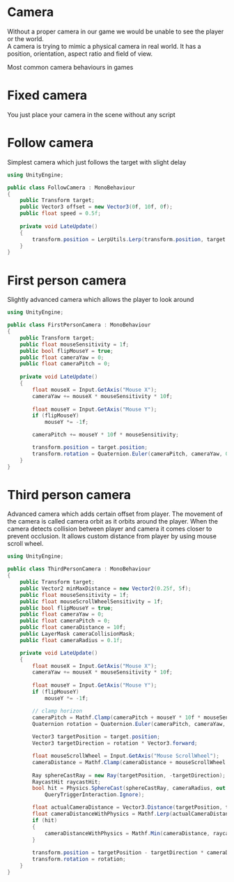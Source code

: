 # Camera
Without a proper camera in our game we would be unable to see the player or the world.  
A camera is trying to mimic a physical camera in real world.
It has a position, orientation, aspect ratio and field of view.

Most common camera behaviours in games
# Fixed camera

You just place your camera in the scene without any script

# Follow camera

Simplest camera which just follows the target with slight delay

```csharp
using UnityEngine;

public class FollowCamera : MonoBehaviour
{
    public Transform target;
    public Vector3 offset = new Vector3(0f, 10f, 0f);
    public float speed = 0.5f;
    
    private void LateUpdate()
    {
        transform.position = LerpUtils.Lerp(transform.position, target.position + offset, Time.deltaTime * speed);
    }
}
```

# First person camera

Slightly advanced camera which allows the player to look around

```csharp
using UnityEngine;

public class FirstPersonCamera : MonoBehaviour
{
    public Transform target;
    public float mouseSensitivity = 1f;
    public bool flipMouseY = true;
    public float cameraYaw = 0;
    public float cameraPitch = 0;
    
    private void LateUpdate()
    {
        float mouseX = Input.GetAxis("Mouse X");
        cameraYaw += mouseX * mouseSensitivity * 10f;
        
        float mouseY = Input.GetAxis("Mouse Y");
        if (flipMouseY)
            mouseY *= -1f;

        cameraPitch += mouseY * 10f * mouseSensitivity;

        transform.position = target.position;
        transform.rotation = Quaternion.Euler(cameraPitch, cameraYaw, 0f);
    }
}

```

# Third person camera

Advanced camera which adds certain offset from player.
The movement of the camera is called camera orbit as it orbits around the player.
When the camera detects collision between player and camera it comes closer to prevent occlusion.
It allows custom distance from player by using mouse scroll wheel.

```csharp
using UnityEngine;

public class ThirdPersonCamera : MonoBehaviour
{
    public Transform target;
    public Vector2 minMaxDistance = new Vector2(0.25f, 5f);
    public float mouseSensitivity = 1f;
    public float mouseScrollWheelSensitivity = 1f;
    public bool flipMouseY = true;
    public float cameraYaw = 0;
    public float cameraPitch = 0;
    public float cameraDistance = 10f;
    public LayerMask cameraCollisionMask;
    public float cameraRadius = 0.1f;

    private void LateUpdate()
    {
        float mouseX = Input.GetAxis("Mouse X");
        cameraYaw += mouseX * mouseSensitivity * 10f;
        
        float mouseY = Input.GetAxis("Mouse Y");
        if (flipMouseY)
            mouseY *= -1f;

        // clamp horizon
        cameraPitch = Mathf.Clamp(cameraPitch + mouseY * 10f * mouseSensitivity, -90, 90);
        Quaternion rotation = Quaternion.Euler(cameraPitch, cameraYaw, 0f);
        
        Vector3 targetPosition = target.position;
        Vector3 targetDirection = rotation * Vector3.forward;

        float mouseScrollWheel = Input.GetAxis("Mouse ScrollWheel");
        cameraDistance = Mathf.Clamp(cameraDistance + mouseScrollWheel * mouseScrollWheelSensitivity, minMaxDistance.x, minMaxDistance.y);
        
        Ray sphereCastRay = new Ray(targetPosition, -targetDirection);
        RaycastHit raycastHit;
        bool hit = Physics.SphereCast(sphereCastRay, cameraRadius, out raycastHit, minMaxDistance.y, cameraCollisionMask,
            QueryTriggerInteraction.Ignore);

        float actualCameraDistance = Vector3.Distance(targetPosition, transform.position);
        float cameraDistanceWithPhysics = Mathf.Lerp(actualCameraDistance, cameraDistance, Lerp.Smooth(0.1f));
        if (hit)
        {
            cameraDistanceWithPhysics = Mathf.Min(cameraDistance, raycastHit.distance);
        }
        
        transform.position = targetPosition - targetDirection * cameraDistanceWithPhysics;
        transform.rotation = rotation;
    }
}
```
